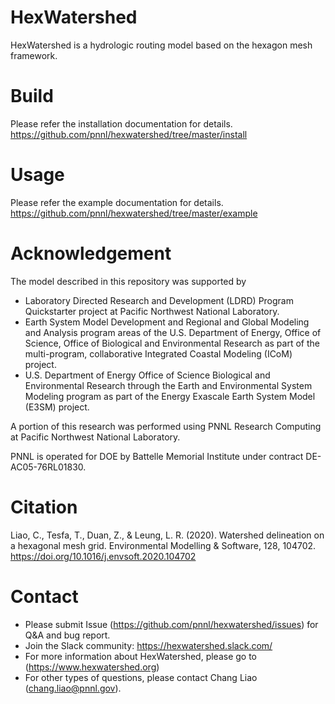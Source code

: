 # HexWatershed

HexWatershed is a hydrologic routing model based on the hexagon mesh framework.

# Build
Please refer the installation documentation for details.
https://github.com/pnnl/hexwatershed/tree/master/install

# Usage
Please refer the example documentation for details.
https://github.com/pnnl/hexwatershed/tree/master/example


# Acknowledgement
The model described in this repository was supported by

* Laboratory Directed Research and Development (LDRD) Program Quickstarter project at Pacific Northwest National Laboratory. 
* Earth System Model Development and Regional and Global Modeling and Analysis program areas of the U.S. Department of Energy, Office of Science, Office of Biological and Environmental Research as part of the multi-program, collaborative Integrated Coastal Modeling (ICoM) project.
* U.S. Department of Energy Office of Science Biological and Environmental Research through the Earth and Environmental System Modeling program as part of the Energy Exascale Earth System Model (E3SM) project. 

A portion of this research was performed using PNNL Research Computing at Pacific Northwest National Laboratory. 

PNNL is operated for DOE by Battelle Memorial Institute under contract DE-AC05-76RL01830.

# Citation

Liao, C., Tesfa, T., Duan, Z., & Leung, L. R. (2020). Watershed delineation on a hexagonal mesh grid. Environmental Modelling & Software, 128, 104702. https://doi.org/10.1016/j.envsoft.2020.104702

# Contact

* Please submit Issue (https://github.com/pnnl/hexwatershed/issues) for Q&A and bug report.
* Join the Slack community: https://hexwatershed.slack.com/
* For more information about HexWatershed, please go to (https://www.hexwatershed.org)
* For other types of questions, please contact Chang Liao (chang.liao@pnnl.gov).

